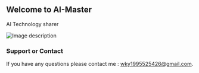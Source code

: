 ## Welcome to AI-Master

AI Technology sharer

![Image description](https://raw.githubusercontent.com/WuKaiYi/AI-master.github.io/master/ICON.png)





### Support or Contact

If you have any questions please contact me : wky1995525426@gmail.com.
